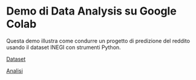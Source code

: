 # Demo di Data Analysis su Google Colab

Questa demo illustra come condurre un progetto di predizione del reddito usando il dataset INEGI con strumenti Python.

[Dataset](https://www.inegi.org.mx/default.html)

[Analisi](https://colab.research.google.com/drive/1X7RrM-8CK_nyvxFSV5V-bqwg7LcWRMeW?usp=sharing)